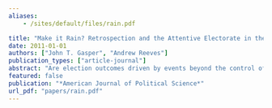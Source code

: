```yaml
---
aliases:
    - /sites/default/files/rain.pdf

title: "Make it Rain? Retrospection and the Attentive Electorate in the Context of Natural Disasters"
date: 2011-01-01
authors: ["John T. Gasper", "Andrew Reeves"]
publication_types: ["article-journal"]
abstract: "Are election outcomes driven by events beyond the control of politicians? Democratic accountability requires that voters make reasonable evaluations of incumbents. Although natural disasters are beyond human control, the response to these events is the responsibility of elected officials. In a county-level analysis of gubernatorial and presidential elections from 1970 to 2006, we examine the effects of weather events and governmental responses. We find that electorates punish presidents and governors for severe weather damage. However, we find that these effects are dwarfed by the response of attentive electorates to the actions of their officials. When the president rejects a request by the governor for federal assistance, the president is punished and the governor is rewarded at the polls. The electorate is able to separate random events from governmental responses and attribute actions based on the defined roles of these two politicians."
featured: false
publication: "*American Journal of Political Science*"
url_pdf: "papers/rain.pdf"
---
```


